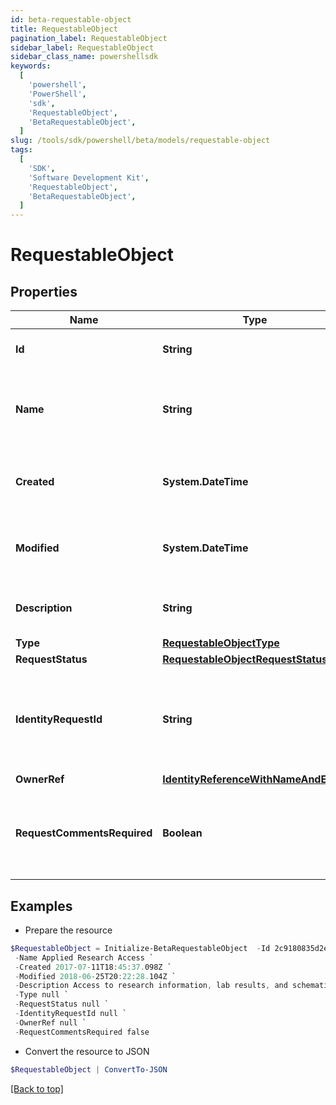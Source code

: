 ```yaml
---
id: beta-requestable-object
title: RequestableObject
pagination_label: RequestableObject
sidebar_label: RequestableObject
sidebar_class_name: powershellsdk
keywords:
  [
    'powershell',
    'PowerShell',
    'sdk',
    'RequestableObject',
    'BetaRequestableObject',
  ]
slug: /tools/sdk/powershell/beta/models/requestable-object
tags:
  [
    'SDK',
    'Software Development Kit',
    'RequestableObject',
    'BetaRequestableObject',
  ]
---
```


# RequestableObject

## Properties

| Name | Type | Description | Notes |
| --- | --- | --- | --- |
| **Id** | **String** | Id of the requestable object itself | [optional] |
| **Name** | **String** | Human-readable display name of the requestable object | [optional] |
| **Created** | **System.DateTime** | The time when the requestable object was created | [optional] |
| **Modified** | **System.DateTime** | The time when the requestable object was last modified | [optional] |
| **Description** | **String** | Description of the requestable object. | [optional] |
| **Type** | [**RequestableObjectType**](requestable-object-type) |  | [optional] |
| **RequestStatus** | [**RequestableObjectRequestStatus**](requestable-object-request-status) |  | [optional] |
| **IdentityRequestId** | **String** | If _requestStatus_ is _PENDING_, indicates the id of the associated account activity. | [optional] |
| **OwnerRef** | [**IdentityReferenceWithNameAndEmail**](identity-reference-with-name-and-email) |  | [optional] |
| **RequestCommentsRequired** | **Boolean** | Whether the requester must provide comments when requesting the object. | [optional] |

## Examples

- Prepare the resource

```powershell
$RequestableObject = Initialize-BetaRequestableObject  -Id 2c9180835d2e5168015d32f890ca1581 `
 -Name Applied Research Access `
 -Created 2017-07-11T18:45:37.098Z `
 -Modified 2018-06-25T20:22:28.104Z `
 -Description Access to research information, lab results, and schematics. `
 -Type null `
 -RequestStatus null `
 -IdentityRequestId null `
 -OwnerRef null `
 -RequestCommentsRequired false
```

- Convert the resource to JSON

```powershell
$RequestableObject | ConvertTo-JSON
```

[[Back to top]](#)
